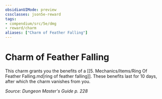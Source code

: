 ```yaml
---
obsidianUIMode: preview
cssclasses: json5e-reward
tags:
- compendium/src/5e/dmg
- reward/charm
aliases: ["Charm of Feather Falling"]
---
```

# Charm of Feather Falling

This charm grants you the benefits of a [[5. Mechanics/Items/Ring Of Feather Falling.md\|ring of feather falling]]. These benefits last for 10 days, after which the charm vanishes from you.

*Source: Dungeon Master's Guide p. 228*